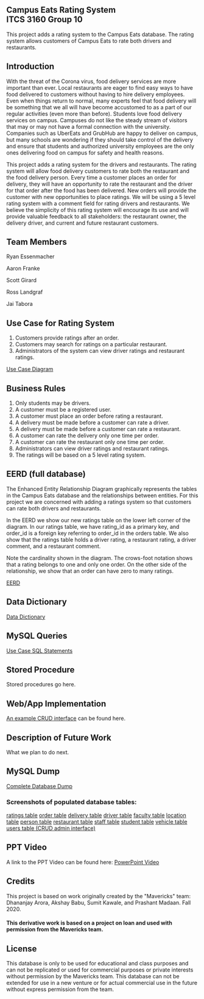 ## Campus Eats Rating System<br>ITCS 3160 Group 10

This project adds a rating system to the Campus Eats database. The rating system allows customers of Campus Eats to rate both drivers and restaurants.

## Introduction

With the threat of the Corona virus, food delivery services are more important than ever. Local restaurants are eager to find easy ways to have food delivered to customers without having to hire delivery employees. Even when things return to normal, many experts feel that food delivery will be something that we all will have become accustomed to as a part of our regular activities (even more than before). Students love food delivery services on campus. Campuses do not like the steady stream of visitors that may or may not have a formal connection with the university. Companies such as UberEats and GrubHub are happy to deliver on campus, but many schools are wondering if they should take control of the delivery and ensure that students and authorized university employees are the only ones delivering food on campus for safety and health reasons.

This project adds a rating system for the drivers and restaurants. The rating system will allow food delivery customers to rate both the restaurant and the food delivery person. Every time a customer places an order for delivery, they will have an opportunity to rate the restaurant and the driver for that order after the food has been delivered. New orders will provide the customer with new opportunities to place ratings. We will be using a 5 level rating system with a comment field for rating drivers and restaurants. We believe the simplicity of this rating system will encourage its use and will provide valuable feedback to all stakeholders: the restaurant owner, the delivery driver, and current and future restaurant customers.

## Team Members

Ryan Essenmacher

Aaron Franke

Scott Girard

Ross Landgraf

Jai Tabora

## Use Case for Rating System

1. Customers provide ratings after an order.
2. Customers may search for ratings on a particular restaurant.
3. Administrators of the system can view driver ratings and restaurant ratings.

[Use Case Diagram](https://github.com/aaronfranke/ITCS-3160-Group-10/blob/master/images/rating_system_use_case.png)

## Business Rules

1. Only students may be drivers.
2. A customer must be a registered user.
3. A customer must place an order before rating a restaurant.
4. A delivery must be made before a customer can rate a driver.
5. A delivery must be made before a customer can rate a restaurant.
6. A customer can rate the delivery only one time per order.
7. A customer can rate the restaurant only one time per order.
8. Administrators can view driver ratings and restaurant ratings.
9. The ratings will be based on a 5 level rating system.

## EERD (full database)

The Enhanced Entity Relationship Diagram graphically represents the tables in the Campus Eats database and the relationships between entities. For this project we are concerned with adding a ratings system so that customers can rate both drivers and restaurants.

In the EERD we show our new ratings table on the lower left corner of the diagram. In our ratings table, we have rating_id as a primary key, and order_id is a foreign key referring to order_id in the orders table. We also show that the ratings table holds a driver rating, a restaurant rating, a driver comment, and a restaurant comment.

Note the cardinality shown in the diagram. The crows-foot notation shows that a rating belongs to one and only one order. On the other side of the relationship, we show that an order can have zero to many ratings.

[EERD](https://github.com/aaronfranke/ITCS-3160-Group-10/blob/master/pdf/EERD_deliverable2_v2.pdf)

## Data Dictionary

[Data Dictionary](https://github.com/aaronfranke/ITCS-3160-Group-10/blob/master/pdf/Group10_DataDictionary_deliverable2.pdf)

## MySQL Queries

[Use Case SQL Statements](https://github.com/aaronfranke/ITCS-3160-Group-10/blob/master/sql/UseCaseSQL.sql)

## Stored Procedure

Stored procedures go here.

## Web/App Implementation

[An example CRUD interface]() can be found here.

## Description of Future Work

What we plan to do next.

## MySQL Dump

[Complete Database Dump](https://github.com/aaronfranke/ITCS-3160-Group-10/blob/master/sql/Group10_Database_Dump.sql)

### Screenshots of populated database tables:
[ratings table](https://github.com/aaronfranke/ITCS-3160-Group-10/blob/master/screenshots/ratings.png?raw=true)
[order table](https://github.com/aaronfranke/ITCS-3160-Group-10/blob/master/screenshots/order.png?raw=true)
[delivery table](https://github.com/aaronfranke/ITCS-3160-Group-10/blob/master/screenshots/delivery.png?raw=true)
[driver table](https://github.com/aaronfranke/ITCS-3160-Group-10/blob/master/screenshots/driver.png?raw=true)
[faculty table](https://github.com/aaronfranke/ITCS-3160-Group-10/blob/master/screenshots/faculty.png?raw=true)
[location table](https://github.com/aaronfranke/ITCS-3160-Group-10/blob/master/screenshots/location.png?raw=true)
[person table](https://github.com/aaronfranke/ITCS-3160-Group-10/blob/master/screenshots/person.png?raw=true)
[restaurant table](https://github.com/aaronfranke/ITCS-3160-Group-10/blob/master/screenshots/restaurant.png?raw=true)
[staff table](https://github.com/aaronfranke/ITCS-3160-Group-10/blob/master/screenshots/staff.png?raw=true)
[student table](https://github.com/aaronfranke/ITCS-3160-Group-10/blob/master/screenshots/student.png?raw=true)
[vehicle table](https://github.com/aaronfranke/ITCS-3160-Group-10/blob/master/screenshots/vehicle.png?raw=true)
[users table (CRUD admin interface)](https://github.com/aaronfranke/ITCS-3160-Group-10/blob/master/screenshots/users.png?raw=true)

## PPT Video

A link to the PPT Video can be found here:
[PowerPoint Video](https://youtube.com/)

## Credits

This project is based on work originally created by the "Mavericks" team: Dhananjay Arora, Akshay Babu, Sumit Kawale, and Prashant Madaan. Fall 2020.

#### This derivative work is based on a project on loan and used with permission from the Mavericks team.

## License

This database is only to be used for educational and class purposes and can not be replicated or used for commercial purposes or private interests without permission by the Mavericks team. This database can not be extended for use in a new venture or for actual commercial use in the future without express permission from the team.
